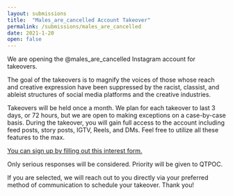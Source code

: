 ```yaml
---
layout: submissions
title:  "Males_are_cancelled Account Takeover"
permalink: /submissions/males_are_cancelled
date: 2021-1-20
open: false
---
```


We are opening the @males_are_cancelled Instagram account for takeovers.

The goal of the takeovers is to magnify the voices of those whose reach and creative expression have been suppressed by the racist, classist, and ableist structures of social media platforms and the creative industries.

Takeovers will be held once a month. We plan for each takeover to last 3 days, or 72 hours, but we are open to making exceptions on a case-by-case basis. During the takeover, you will gain full access to the account including feed posts, story posts, IGTV, Reels, and DMs. Feel free to utilize all these features to the max.

<a href="https://forms.gle/PPu2tM5g1YMyhUb97" target="_blank">You can sign up by filling out this interest form.</a>

Only serious responses will be considered. Priority will be given to QTPOC.

If you are selected, we will reach out to you directly via your preferred method of communication to schedule your takeover. Thank you!
